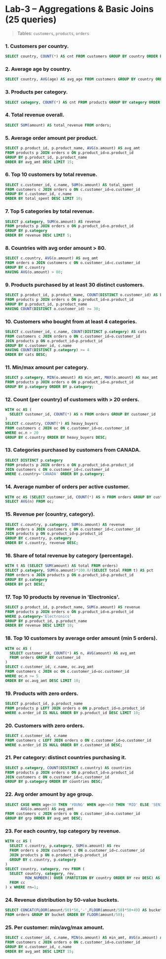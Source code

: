 # Lab-3 – Aggregations & Basic Joins (25 queries)

> Tables: `customers`, `products`, `orders`

### 1. Customers per country.
```sql
SELECT country, COUNT(*) AS cnt FROM customers GROUP BY country ORDER BY cnt DESC;
```

### 2. Average age by country.
```sql
SELECT country, AVG(age) AS avg_age FROM customers GROUP BY country ORDER BY avg_age DESC;
```

### 3. Products per category.
```sql
SELECT category, COUNT(*) AS cnt FROM products GROUP BY category ORDER BY cnt DESC;
```

### 4. Total revenue overall.
```sql
SELECT SUM(amount) AS total_revenue FROM orders;
```

### 5. Average order amount per product.
```sql
SELECT p.product_id, p.product_name, AVG(o.amount) AS avg_amt
FROM products p JOIN orders o ON p.product_id=o.product_id
GROUP BY p.product_id, p.product_name
ORDER BY avg_amt DESC LIMIT 15;
```

### 6. Top 10 customers by total revenue.
```sql
SELECT c.customer_id, c.name, SUM(o.amount) AS total_spent
FROM customers c JOIN orders o ON c.customer_id=o.customer_id
GROUP BY c.customer_id, c.name
ORDER BY total_spent DESC LIMIT 10;
```

### 7. Top 5 categories by total revenue.
```sql
SELECT p.category, SUM(o.amount) AS revenue
FROM products p JOIN orders o ON p.product_id=o.product_id
GROUP BY p.category
ORDER BY revenue DESC LIMIT 5;
```

### 8. Countries with avg order amount > 80.
```sql
SELECT c.country, AVG(o.amount) AS avg_amt
FROM orders o JOIN customers c ON o.customer_id=c.customer_id
GROUP BY c.country
HAVING AVG(o.amount) > 80;
```

### 9. Products purchased by at least 30 distinct customers.
```sql
SELECT p.product_id, p.product_name, COUNT(DISTINCT o.customer_id) AS buyers
FROM products p JOIN orders o ON p.product_id=o.product_id
GROUP BY p.product_id, p.product_name
HAVING COUNT(DISTINCT o.customer_id) >= 30;
```

### 10. Customers who bought from at least 4 categories.
```sql
SELECT c.customer_id, c.name, COUNT(DISTINCT p.category) AS cats
FROM customers c JOIN orders o ON c.customer_id=o.customer_id
JOIN products p ON o.product_id=p.product_id
GROUP BY c.customer_id, c.name
HAVING COUNT(DISTINCT p.category) >= 4
ORDER BY cats DESC;
```

### 11. Min/max amount per category.
```sql
SELECT p.category, MIN(o.amount) AS min_amt, MAX(o.amount) AS max_amt
FROM products p JOIN orders o ON p.product_id=o.product_id
GROUP BY p.category ORDER BY p.category;
```

### 12. Count (per country) of customers with > 20 orders.
```sql
WITH oc AS (
  SELECT customer_id, COUNT(*) AS n FROM orders GROUP BY customer_id
)
SELECT c.country, COUNT(*) AS heavy_buyers
FROM customers c JOIN oc ON c.customer_id=oc.customer_id
WHERE oc.n > 20
GROUP BY c.country ORDER BY heavy_buyers DESC;
```

### 13. Categories purchased by customers from CANADA.
```sql
SELECT DISTINCT p.category
FROM products p JOIN orders o ON p.product_id=o.product_id
JOIN customers c ON o.customer_id=c.customer_id
WHERE c.country='CANADA' ORDER BY p.category;
```

### 14. Average number of orders per active customer.
```sql
WITH oc AS (SELECT customer_id, COUNT(*) AS n FROM orders GROUP BY customer_id)
SELECT AVG(n) FROM oc;
```

### 15. Revenue per (country, category).
```sql
SELECT c.country, p.category, SUM(o.amount) AS revenue
FROM orders o JOIN customers c ON o.customer_id=c.customer_id
JOIN products p ON o.product_id=p.product_id
GROUP BY c.country, p.category
ORDER BY c.country, revenue DESC;
```

### 16. Share of total revenue by category (percentage).
```sql
WITH t AS (SELECT SUM(amount) AS total FROM orders)
SELECT p.category, SUM(o.amount)*100.0/(SELECT total FROM t) AS pct
FROM orders o JOIN products p ON o.product_id=p.product_id
GROUP BY p.category
ORDER BY pct DESC;
```

### 17. Top 10 products by revenue in 'Electronics'.
```sql
SELECT p.product_id, p.product_name, SUM(o.amount) AS revenue
FROM products p JOIN orders o ON p.product_id=o.product_id
WHERE p.category='Electronics'
GROUP BY p.product_id, p.product_name
ORDER BY revenue DESC LIMIT 10;
```

### 18. Top 10 customers by average order amount (min 5 orders).
```sql
WITH oc AS (
  SELECT customer_id, COUNT(*) AS n, AVG(amount) AS avg_amt
  FROM orders GROUP BY customer_id
)
SELECT c.customer_id, c.name, oc.avg_amt
FROM customers c JOIN oc ON c.customer_id=oc.customer_id
WHERE oc.n >= 5
ORDER BY oc.avg_amt DESC LIMIT 10;
```

### 19. Products with zero orders.
```sql
SELECT p.product_id, p.product_name
FROM products p LEFT JOIN orders o ON p.product_id=o.product_id
WHERE o.order_id IS NULL ORDER BY p.product_id DESC LIMIT 10;
```

### 20. Customers with zero orders.
```sql
SELECT c.customer_id, c.name
FROM customers c LEFT JOIN orders o ON c.customer_id=o.customer_id
WHERE o.order_id IS NULL ORDER BY c.customer_id DESC;
```

### 21. Per category: distinct countries purchasing it.
```sql
SELECT p.category, COUNT(DISTINCT c.country) AS countries
FROM products p JOIN orders o ON p.product_id=o.product_id
JOIN customers c ON o.customer_id=c.customer_id
GROUP BY p.category ORDER BY countries DESC;
```

### 22. Avg order amount by age group.
```sql
SELECT CASE WHEN age<30 THEN 'YOUNG' WHEN age<=50 THEN 'MID' ELSE 'SENIOR' END AS grp,
       AVG(o.amount) AS avg_amt
FROM customers c JOIN orders o ON c.customer_id=o.customer_id
GROUP BY grp ORDER BY avg_amt DESC;
```

### 23. For each country, top category by revenue.
```sql
WITH cc AS (
  SELECT c.country, p.category, SUM(o.amount) AS rev
  FROM orders o JOIN customers c ON o.customer_id=c.customer_id
  JOIN products p ON o.product_id=p.product_id
  GROUP BY c.country, p.category
)
SELECT country, category, rev FROM (
  SELECT country, category, rev,
         ROW_NUMBER() OVER (PARTITION BY country ORDER BY rev DESC) AS rn
  FROM cc
) x WHERE rn=1;
```

### 24. Revenue distribution by 50-value buckets.
```sql
SELECT CONCAT(FLOOR(amount/50)*50,'-',FLOOR(amount/50)*50+49) AS bucket, COUNT(*) AS cnt
FROM orders GROUP BY bucket ORDER BY FLOOR(amount/50);
```

### 25. Per customer: min/avg/max amount.
```sql
SELECT c.customer_id, c.name, MIN(o.amount) AS min_amt, AVG(o.amount) AS avg_amt, MAX(o.amount) AS max_amt
FROM customers c JOIN orders o ON c.customer_id=o.customer_id
GROUP BY c.customer_id, c.name
ORDER BY avg_amt DESC LIMIT 15;
```


